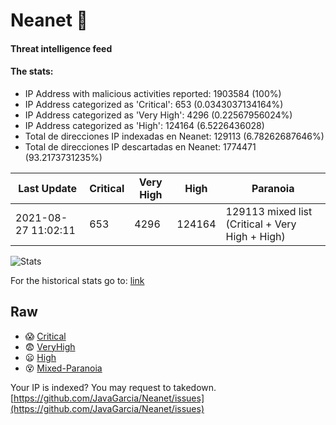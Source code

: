 # Neanet :hocho:
#### Threat intelligence feed
#### The stats:

- IP Address with malicious activities reported: 1903584 (100%)
- IP Address categorized as 'Critical':  653 (0.0343037134164%)
- IP Address categorized as 'Very High':  4296 (0.22567956024%)
- IP Address categorized as 'High':  124164 (6.5226436028)
- Total de direcciones IP indexadas en Neanet:  129113 (6.78262687646%)
- Total de direcciones IP descartadas en Neanet:  1774471 (93.2173731235%)

| Last Update | Critical | Very High | High | Paranoia |
| --- | --- | --- | --- | --- |
| 2021-08-27 11:02:11 | 653 | 4296 | 124164 | 129113 mixed list (Critical + Very High + High)|

![Stats](https://docs.google.com/spreadsheets/d/e/2PACX-1vSnaNMIXVabIpDJjufMlzH7poXnshF3mgd8Is1g9ytUEzVsP5my4Trn8f-xkoLLQ38xpL3HtmUexLo6/pubchart?oid=501124687&format=image)

For the historical stats go to: [link](/stats.csv)
## Raw
- :scream: [Critical](https://raw.githubusercontent.com/JavaGarcia/Neanet/master/blacklists/neanet_critical.txt)
- :fearful: [VeryHigh](https://raw.githubusercontent.com/JavaGarcia/Neanet/master/blacklists/neanet_veryHigh.txtt)
- :frowning: [High](https://raw.githubusercontent.com/JavaGarcia/Neanet/master/blacklists/neanet_high.txt)
- :dizzy_face: [Mixed-Paranoia](https://raw.githubusercontent.com/JavaGarcia/Neanet/master/blacklists/neanet_all.txt)


Your IP is indexed? You may request to takedown. [https://github.com/JavaGarcia/Neanet/issues](https://github.com/JavaGarcia/Neanet/issues)



















































































































































































































































































































































































































































































































































































































































































































































































































































































































































































































































































































































































































































































































































































































































































































































































































































































































































































































































































































































































































































































































































































































































































































































































































































































































































































































































































































































































































































































































































































































































































































































































































































































































































































































































































































































































































































































































































































































































































































































































































































































































































































































































































































































































































































































































































































































































































































































































































































































































































































































































































































































































































































































































































































































































































































































































































































































































































































































































































































































































































































































































































































































































































































































































































































































































































































































































































































































































































































































































































































































































































































































































































































































































































































































































































































































































































































































































































































































































































































































































































































































































































































































































































































































































































































































































































